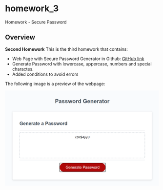 # homework_3 
Homework - Secure Password
## Overview

**Second Homework** 
This is the third homework that contains:
* Web Page with Secure Password Generator in Github: [GitHub link](https://ragexxx.github.io/homework3/)
* Generate Password with lowercase, uppercase, numbers and special charactes.
* Added conditions to avoid errors

The following image is a preview of the webpage:

![Webpage URL:](./img/webpage.PNG)
